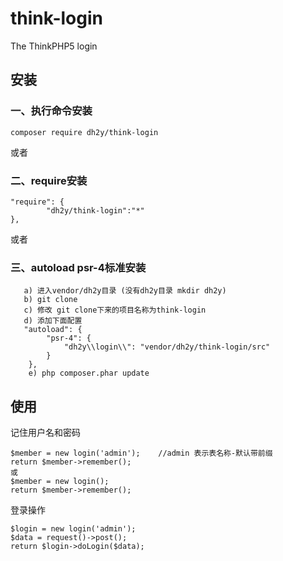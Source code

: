 # think-login
The ThinkPHP5 login

## 安装

### 一、执行命令安装
```
composer require dh2y/think-login
```

或者

### 二、require安装
```
"require": {
        "dh2y/think-login":"*"
},
```

或者
###  三、autoload psr-4标准安装
```
   a) 进入vendor/dh2y目录 (没有dh2y目录 mkdir dh2y)
   b) git clone 
   c) 修改 git clone下来的项目名称为think-login
   d) 添加下面配置
   "autoload": {
        "psr-4": {
            "dh2y\\login\\": "vendor/dh2y/think-login/src"
        }
    },
    e) php composer.phar update
```


## 使用
记住用户名和密码
```
$member = new login('admin');    //admin 表示表名称-默认带前缀
return $member->remember();
或
$member = new login();
return $member->remember();
```

登录操作
```
$login = new login('admin');
$data = request()->post();
return $login->doLogin($data);
```

